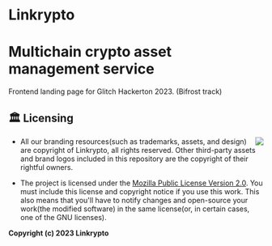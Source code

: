 # Linkrypto
# Multichain crypto asset management service

Frontend landing page for Glitch Hackerton 2023. (Bifrost track)

## 🏛️ Licensing

<img align="right" src="http://opensource.org/trademarks/opensource/OSI-Approved-License-100x137.png">

- All our branding resources(such as trademarks, assets, and design) are copyright of Linkrypto, all rights reserved. Other third-party assets and brand logos included in this repository are the copyright of their rightful owners.

- The project is licensed under the [Mozilla Public License Version 2.0](https://opensource.org/licenses/MPL-2.0). You must include this license and copyright notice if you use this work. This also means that you'll have to notify changes and open-source your work(the modified software) in the same license(or, in certain cases, one of the GNU licenses).

**Copyright (c) 2023 Linkrypto**
